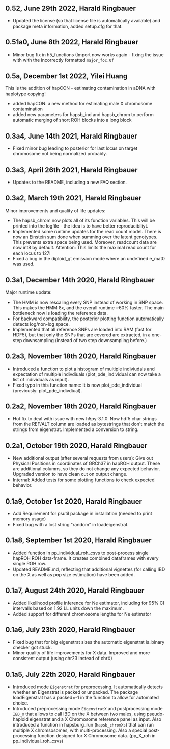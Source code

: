 ## 0.52, June 29th 2022, Harald Ringbauer
- Updated the license (so that license file is automatically available) and package meta information, added setup.cfg for that.

## 0.51a0, June 8th 2022, Harald Ringbauer
- Minor bug fix in h5_functions (Import now works again - fixing the issue with
  with the incorrectly formatted `major_foc.0f`

## 0.5a, December 1st 2022, Yilei Huang
This is the addition of hapCON - estimating contamination in aDNA with haplotype copying!
- added hapCON: a new method for estimating male X chromosome contamination
- added new parameters for hapsb_ind and hapsb_chrom to perform automatic merging of short ROH blocks into a long block

## 0.3a4, June 14th 2021, Harald Ringbauer
- Fixed minor bug leading to posterior for last locus on target chromosome not being normalized probably.

## 0.3a3, April 26th 2021, Harald Ringbauer
- Updates to the README, including a new FAQ section.

## 0.3a2, March 19th 2021, Harald Ringbauer
Minor improvements and quality of life updates:
- The hapsb_chrom now plots all of its function variables. This will be printed into the logfile - the idea is to have better reproducibiliyt.
- Implemented some runtime updates for the read count model. There is now an Einstein sum done when summing over the latent genotypes. This prevents extra space being used. Moreover, readcount data are now int8 by default. Attention: This limits the maximal read count for each locus to 127!
- Fixed a bug in the diploid_gt emission mode where an undefined e_mat0 was used.

## 0.3a1, December 14th 2020, Harald Ringbauer
Major runtime update:
- The HMM is now rescaling every SNP instead of working in SNP space. This makes the HMM 8x, and the overall runtime ~60% faster. The main bottleneck now is loading the reference data. 
- For backward compatibility, the posterior plotting function automatically detects log/non-log space.
- Implemented that all reference SNPs are loaded into RAM (fast for HDF5), but that only the SNPs that are covered are extracted, in a one-step downsampling (instead of two step downsampling before.)

## 0.2a3, November 18th 2020, Harald Ringbauer
- Introduced a function to plot a histogram of multiple indiviudals and expectation of multiple indivdiuals (plot_pde_individual can now take a list of individuals as input). 
- Fixed typo in this function name: It is now plot_pde_individual (previously: plot_pde_indivdiual).

## 0.2a2, November 18th 2020, Harald Ringbauer
- Hot fix to deal with issue with new h5py-3.1.0. Now hdf5 char strings from the REF/ALT column are loaded as bytestrings that don't match the strings from eigenstrat. Implemented a conversion to string.

## 0.2a1, October 19th 2020, Harald Ringbauer
- New additional output (after several requests from users): Give out Physical Positions in coordinates of GRCh37 in hapROH output. 
  These are additional columns, so they do not change any expected behavior. Upgraded version to have clean cut on output change.
- Internal: Added tests for some plotting functions to check expected behavior.

## 0.1a9, October 1st 2020, Harald Ringbauer
- Add Requirement for psutil package in installation (needed to print memory usage)
- Fixed bug with a lost string "random" in loadeigenstrat.

## 0.1a8, September 1st 2020, Harald Ringbauer
- Added function in pp_individual_roh_csvs to post-process single hapROH ROH data-frame. It creates combined dataframes with every single ROH row.
- Updated README.md, reflecting that additional vignettes (for calling IBD on the X as well as pop size estimation) have been added.

## 0.1a7, August 24th 2020, Harald Ringbauer
- Added likelihood profile inference for Ne estimator, including for 95% CI intervalls based on 1.92 LL units down the maximum.
- Added support for different chromosome lengths for Ne estimator

## 0.1a6, July 23th 2020, Harald Ringbauer
- Fixed bug that for big eigenstrat sizes the automatic eigenstrat is_binary checker got stuck.
- Minor quality of life improvements for X data. Improved and more consistent output (using chr23 instead of chrX)

## 0.1a5, July 22th 2020, Harald Ringbauer
- Introduced mode `Eigenstrat` for preprocessing. It automatically detects whether an Eigenstrat is packed or unpacked.
  The package loadEigenstrat has a packed=-1 in the function to allow for automated choice.
- Introduced preprocessing mode `EigenstratX` and postprocessing mode `IBD_X` that allows to call IBD on the X between two males, using pseudo-haploid eigenstrat and a X Chromosome reference panel as input. Also introduced a function in hapsburg_run (`hapsb_chromXs`) that can run multiple X chromsosomes, with multi-processing. Also a special post-processing function designed for X Chromosome data. (pp_X_roh in pp_individual_roh_csvs)

